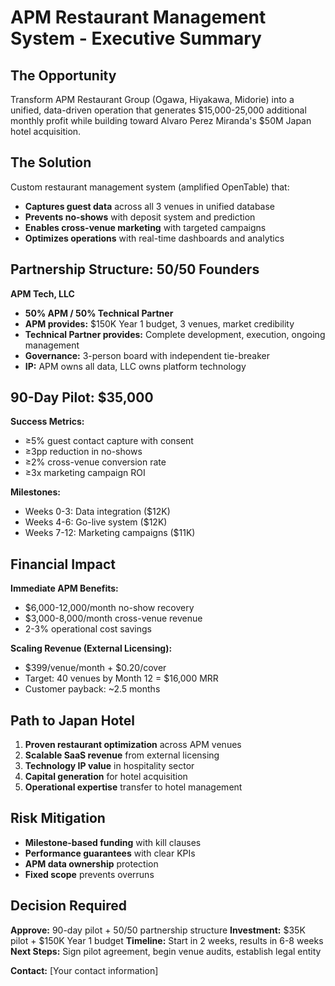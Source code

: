 # APM Restaurant Management System - Executive Summary

## The Opportunity
Transform APM Restaurant Group (Ogawa, Hiyakawa, Midorie) into a unified, data-driven operation that generates $15,000-25,000 additional monthly profit while building toward Alvaro Perez Miranda's $50M Japan hotel acquisition.

## The Solution
Custom restaurant management system (amplified OpenTable) that:
- **Captures guest data** across all 3 venues in unified database
- **Prevents no-shows** with deposit system and prediction
- **Enables cross-venue marketing** with targeted campaigns
- **Optimizes operations** with real-time dashboards and analytics

## Partnership Structure: 50/50 Founders
**APM Tech, LLC**
- **50% APM / 50% Technical Partner**
- **APM provides:** $150K Year 1 budget, 3 venues, market credibility
- **Technical Partner provides:** Complete development, execution, ongoing management
- **Governance:** 3-person board with independent tie-breaker
- **IP:** APM owns all data, LLC owns platform technology

## 90-Day Pilot: $35,000
**Success Metrics:**
- ≥5% guest contact capture with consent
- ≥3pp reduction in no-shows
- ≥2% cross-venue conversion rate
- ≥3x marketing campaign ROI

**Milestones:**
- Weeks 0-3: Data integration ($12K)
- Weeks 4-6: Go-live system ($12K) 
- Weeks 7-12: Marketing campaigns ($11K)

## Financial Impact
**Immediate APM Benefits:**
- $6,000-12,000/month no-show recovery
- $3,000-8,000/month cross-venue revenue
- 2-3% operational cost savings

**Scaling Revenue (External Licensing):**
- $399/venue/month + $0.20/cover
- Target: 40 venues by Month 12 = $16,000 MRR
- Customer payback: ~2.5 months

## Path to Japan Hotel
1. **Proven restaurant optimization** across APM venues
2. **Scalable SaaS revenue** from external licensing
3. **Technology IP value** in hospitality sector
4. **Capital generation** for hotel acquisition
5. **Operational expertise** transfer to hotel management

## Risk Mitigation
- **Milestone-based funding** with kill clauses
- **Performance guarantees** with clear KPIs
- **APM data ownership** protection
- **Fixed scope** prevents overruns

## Decision Required
**Approve:** 90-day pilot + 50/50 partnership structure
**Investment:** $35K pilot + $150K Year 1 budget
**Timeline:** Start in 2 weeks, results in 6-8 weeks
**Next Steps:** Sign pilot agreement, begin venue audits, establish legal entity

**Contact:** [Your contact information]